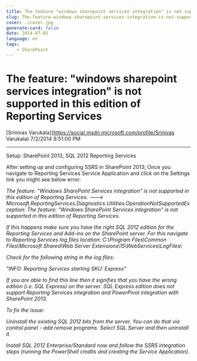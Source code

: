 ```yaml
---
title: The feature "windows sharepoint services integration" is not supported in this edition of Reporting Services
slug: The-feature-windows-sharepoint-services-integration-is-not-supported-in-this-edition-of-Reporting-Services
cover: ./cover.jpg
generate-card: false
date: 2014-07-02
language: en
tags:
    - SharePoint
---
```


  

The feature: "windows sharepoint services integration" is not supported in this edition of Reporting Services
=============================================================================================================

[Srinivas Varukala](https://social.msdn.microsoft.com/profile/Srinivas Varukala) 7/2/2014 9:51:00 PM

* * *

Setup: SharePoint 2013, SQL 2012 Reporting Services

After setting up and configuring SSRS in SharePoint 2013; Once you navigate to Reporting Services Service Application and click on the Settings link you might see below error:

_The feature: "Windows SharePoint Services integration" is not supported in this edition of Reporting Services. ---> Microsoft.ReportingServices.Diagnostics.Utilities.OperationNotSupportedException: The feature: "Windows SharePoint Services integration" is not supported in this edition of Reporting Services._

_If this happens make sure you have the right SQL 2012 edition for the Reporting Services and Add-ins on the SharePoint server. For this navigate to Reporting Services log files location: C:\\Program Files\\Common Files\\Microsoft Shared\\Web Server Extensions\\15\\WebServices\\LogFiles\\_

_Check for the following string in the log files:_

_"INFO: Reporting Services starting SKU: Express"_

_If you are able to find this line then it signifies that you have the wrong edition (i.e. SQL Express) on the server. SQL Express edition does not support Reporting Services integration and PowerPivot integration with SharePoint 2013._

_To fix the issue:_

_Uninstall the existing SQL 2012 bits from the server. You can do that via control panel - add remove programs. Select SQL Server and then uninstall it._

_Install SQL 2012 Enterprise/Standard now and follow the SSRS integration steps (running the PowerShell cmdlts and creating the Service Application)._